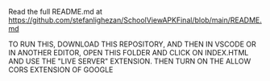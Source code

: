Read the full README.md at https://github.com/stefanlighezan/SchoolViewAPKFinal/blob/main/README.md

TO RUN THIS, DOWNLOAD THIS REPOSITORY, AND THEN IN VSCODE OR IN ANOTHER EDITOR, OPEN THIS FOLDER AND CLICK ON INDEX.HTML AND USE THE "LIVE SERVER" EXTENSION. THEN TURN ON THE ALLOW CORS EXTENSION OF GOOGLE
